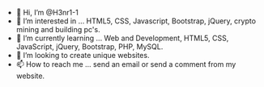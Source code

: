 - 👋 Hi, I’m @H3nr1-1
- 👀 I’m interested in ... HTML5, CSS, Javascript, Bootstrap, jQuery, crypto mining and building pc's.
- 🌱 I’m currently learning ... Web and Development, HTML5, CSS, JavaScript, jQuery, Bootstrap, PHP, MySQL. 
- 💞️ I’m looking to create unique websites. 
- 📫 How to reach me ... send an email or send a comment from my website.

<!---
H3nr1-1/H3nr1-1 is a ✨ special ✨ repository because its `README.md` (this file) appears on your GitHub profile.
You can click the Preview link to take a look at your changes.
--->
